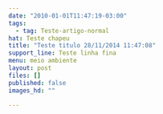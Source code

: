 ```yaml
---
date: "2010-01-01T11:47:19-03:00"
tags:
  - tag: Teste-artigo-normal
hat: Teste chapeu
title: "Teste titulo 28/11/2014 11:47:08"
support_line: Teste linha fina
menu: meio ambiente
layout: post
files: []
published: false
images_hd: ""

---
```

